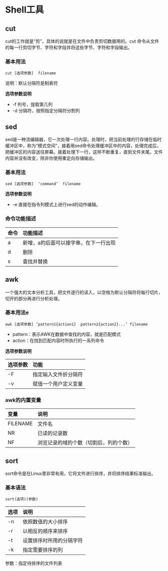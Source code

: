 #  Shell工具
## cut
cut的工作就是“剪”，具体的说就是在文件中负责剪切数据用的。cut 命令从文件的每一行剪切字节、字符和字段并将这些字节、字符和字段输出。
### 基本用法
```
cut [选项参数]  filename
```
说明：默认分隔符是制表符

**选项参数说明**
* -f	列号，提取第几列
* -d	分隔符，按照指定分隔符分割列

## sed
sed是一种流编辑器，它一次处理一行内容。处理时，把当前处理的行存储在临时缓冲区中，称为“模式空间”，接着用sed命令处理缓冲区中的内容，处理完成后，把缓冲区的内容送往屏幕。接着处理下一行，这样不断重复，直到文件末尾。文件内容并没有改变，除非你使用重定向存储输出。
###	基本用法
```
sed [选项参数]  ‘command’  filename
```
**选项参数说明**

* -e	直接在指令列模式上进行sed的动作编辑。
###	命令功能描述

|命令|	功能描述|
|:------|:------|
|a| 新增，a的后面可以接字串，在下一行出现
|d|	删除
|s|	查找并替换 

## awk
一个强大的文本分析工具，把文件逐行的读入，以空格为默认分隔符将每行切片，切开的部分再进行分析处理。
###	基本用法e
```
awk [选项参数] ‘pattern1{action1}  pattern2{action2}...’ filename
```
- pattern：表示AWK在数据中查找的内容，就是匹配模式
- action：在找到匹配内容时所执行的一系列命令

**选项参数说明**

|选项参数|	功能
|:------|:------|
|-F|	指定输入文件折分隔符
|-v|	赋值一个用户定义变量
###	awk的内置变量

|变量|	说明|
|:------|:------|
|FILENAME|	文件名
|NR|	已读的记录数
|NF|	浏览记录的域的个数（切割后，列的个数）

## sort
sort命令是在Linux里非常有用，它将文件进行排序，并将排序结果标准输出。
###	基本语法
```
sort(选项)(参数)
```
|选项|	说明|
|:------|:------|
|-n|	依照数值的大小排序
|-r|	以相反的顺序来排序
|-t|	设置排序时所用的分隔字符
|-k|	指定需要排序的列
参数：指定待排序的文件列表
